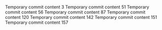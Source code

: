 Temporary commit content 3
Temporary commit content 51
Temporary commit content 56
Temporary commit content 87
Temporary commit content 120
Temporary commit content 142
Temporary commit content 151
Temporary commit content 157
